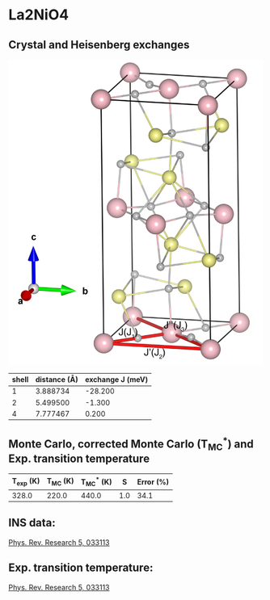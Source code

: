 # La2NiO4

## Crystal and Heisenberg exchanges

![La2NiO4 Structure](La2NiO4.jpg)


| shell    | distance (A&#778;) | exchange J (meV) |
|----------|--------------|------------------|
| 1        | 3.888734     | -28.200          |
| 2        | 5.499500     | -1.300           |
| 4        | 7.777467     | 0.200            |


## Monte Carlo, corrected Monte Carlo (T<sub>MC</sub><sup>*</sup>) and Exp. transition temperature

| T<sub>exp</sub> (K) | T<sub>MC</sub> (K) | T<sub>MC</sub><sup>*</sup> (K) | S   | Error (%) |
|----------------------|--------------------|--------------------------------|-----|-----------|
| 328.0                  | 220.0                | 440.0                          | 1.0 | 34.1      |


## INS data:
[Phys. Rev. Research 5, 033113](https://doi.org/10.1103/PhysRevResearch.5.033113)


## Exp. transition temperature:
[Phys. Rev. Research 5, 033113](https://doi.org/10.1103/PhysRevResearch.5.033113)
